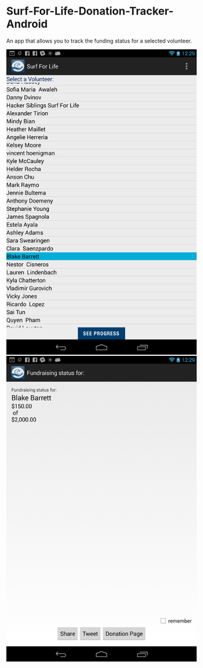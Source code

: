 Surf-For-Life-Donation-Tracker-Android
======================================

An app that allows you to track the funding status for a selected volunteer.

![](/docs/1-volunteer-selection.png)
![](/docs/2-volunteer-status.png)

